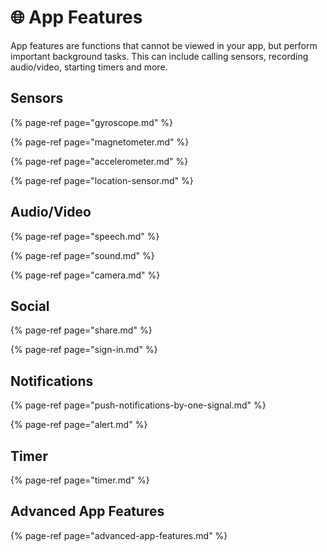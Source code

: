 # 🌐 App Features

App features are functions that cannot be viewed in your app, but perform important background tasks. This can include calling sensors, recording audio/video, starting timers and more.

## Sensors

{% page-ref page="gyroscope.md" %}

{% page-ref page="magnetometer.md" %}

{% page-ref page="accelerometer.md" %}

{% page-ref page="location-sensor.md" %}

## Audio/Video

{% page-ref page="speech.md" %}

{% page-ref page="sound.md" %}

{% page-ref page="camera.md" %}

## Social

{% page-ref page="share.md" %}

{% page-ref page="sign-in.md" %}

## Notifications

{% page-ref page="push-notifications-by-one-signal.md" %}

{% page-ref page="alert.md" %}

## Timer

{% page-ref page="timer.md" %}

## Advanced App Features

{% page-ref page="advanced-app-features.md" %}

